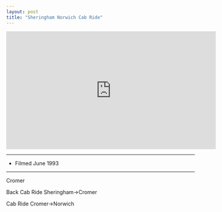 ```yaml
---
layout: post
title: "Sheringham Norwich Cab Ride"
---
```


<iframe width="560" height="315" src="https://www.youtube.com/embed/AJuRAGGXZCo" title="Sheringham Norwich Cab Ride" frameBorder="0" allow="accelerometer; autoplay; clipboard-write; encrypted-media; gyroscope; picture-in-picture; web-share" allowFullScreen></iframe>

---

- Filmed June 1993

---

Cromer

Back Cab Ride Sheringham->Cromer

Cab Ride Cromer->Norwich
